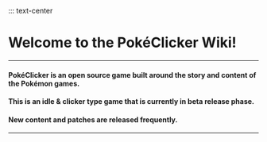 ::: text-center
# Welcome to the PokéClicker Wiki!

----------

#### PokéClicker is an open source game built around the story and content of the Pokémon games.
#### This is an idle & clicker type game that is currently in beta release phase.
#### New content and patches are released frequently.

----------